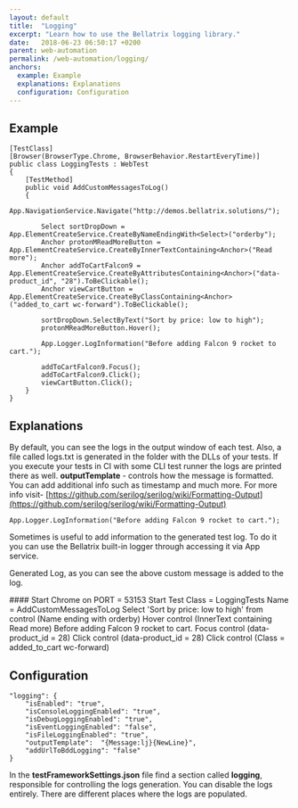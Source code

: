 ```yaml
---
layout: default
title:  "Logging"
excerpt: "Learn how to use the Bellatrix logging library."
date:   2018-06-23 06:50:17 +0200
parent: web-automation
permalink: /web-automation/logging/
anchors:
  example: Example
  explanations: Explanations
  configuration: Configuration
---
```

Example
-------
```
[TestClass]
[Browser(BrowserType.Chrome, BrowserBehavior.RestartEveryTime)]
public class LoggingTests : WebTest
{
    [TestMethod]
    public void AddCustomMessagesToLog()
    {
        App.NavigationService.Navigate("http://demos.bellatrix.solutions/");

        Select sortDropDown = App.ElementCreateService.CreateByNameEndingWith<Select>("orderby");
        Anchor protonMReadMoreButton = App.ElementCreateService.CreateByInnerTextContaining<Anchor>("Read more");
        Anchor addToCartFalcon9 = App.ElementCreateService.CreateByAttributesContaining<Anchor>("data-product_id", "28").ToBeClickable();
        Anchor viewCartButton = App.ElementCreateService.CreateByClassContaining<Anchor>("added_to_cart wc-forward").ToBeClickable();

        sortDropDown.SelectByText("Sort by price: low to high");
        protonMReadMoreButton.Hover();

        App.Logger.LogInformation("Before adding Falcon 9 rocket to cart.");

        addToCartFalcon9.Focus();
        addToCartFalcon9.Click();
        viewCartButton.Click();
    }
}
```

Explanations
------------
By default, you can see the logs in the output window of each test. Also, a file called logs.txt is generated in the folder with the DLLs of your tests. If you execute your tests in CI with some CLI test runner the logs are printed there as well. **outputTemplate** - controls how the message is formatted. You can add additional info such as timestamp and much more. For more info visit- [https://github.com/serilog/serilog/wiki/Formatting-Output](https://github.com/serilog/serilog/wiki/Formatting-Output)
```
App.Logger.LogInformation("Before adding Falcon 9 rocket to cart.");
```
Sometimes is useful to add information to the generated test log. To do it you can use the Bellatrix built-in logger through accessing it via App service.

Generated Log, as you can see the above custom message is added to the log.

\#\#\#\# Start Chrome on PORT = 53153
Start Test
Class = LoggingTests Name = AddCustomMessagesToLog
Select 'Sort by price: low to high' from control (Name ending with orderby)
Hover control (InnerText containing Read more)
Before adding Falcon 9 rocket to cart.
Focus control (data-product_id = 28)
Click control (data-product_id = 28)
Click control (Class = added_to_cart wc-forward)

Configuration
-------------
```
"logging": {
    "isEnabled": "true",
    "isConsoleLoggingEnabled": "true",
    "isDebugLoggingEnabled": "true",
    "isEventLoggingEnabled": "false",
    "isFileLoggingEnabled": "true",
    "outputTemplate":  "{Message:lj}{NewLine}",
    "addUrlToBddLogging": "false"
}
```
In the **testFrameworkSettings.json** file find a section called **logging**, responsible for controlling the logs generation. You can disable the logs entirely. There are different places where the logs are populated.